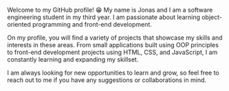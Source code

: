 Welcome to my GitHub profile! 😁  My name is Jonas and I am a software engineering student in my third year. 
I am passionate about learning object-oriented programming and front-end development.

On my profile, you will find a variety of projects that showcase my skills and interests in these areas.
From small applications built using OOP principles to front-end development projects using HTML, CSS, and JavaScript, 
I am constantly learning and expanding my skillset.

I am always looking for new opportunities to learn and grow, so feel free to reach out to me if you have any suggestions or collaborations in mind. 


<!---
jonashall8/jonashall8 is a ✨ special ✨ repository because its `README.md` (this file) appears on your GitHub profile.
You can click the Preview link to take a look at your changes.
--->
